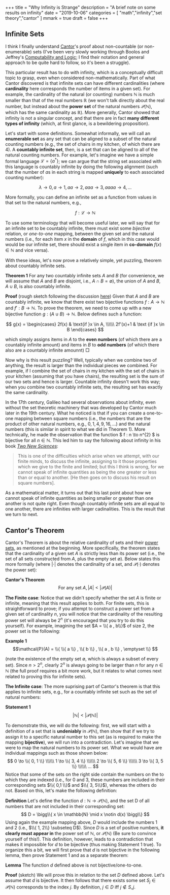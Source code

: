 +++
title = "Why Infinity is Strange"
description = "A brief note on some results on infinity"
date = "2019-10-06"
categories = [ "math","infinity","set theory","cantor" ]
mmark = true
draft = false
+++

Infinite Sets
-------------------------

I think I finally understand [Cantor](https://en.wikipedia.org/wiki/Georg_Cantor)'s proof about non-countable (or
non-enumerable) sets (I've been very slowly working through Boolos and
Jeffrey's
[Computability and Logic](https://www.goodreads.com/book/show/1556746.Computability_and_Logic);
I find their notation and general approach to be quite hard to follow,
so it's been a struggle).

This particular result has to do with infinity, which is a
conceptually difficult topic to grasp, even when considered
non-mathematically. Part of what Cantor discovered is that infinite
sets can have different cardinalities (where **cardinality** here
corresponds the number of items in a given set). For example,  the cardinality of the natural (or counting) numbers
$\mathbb{N}$ is much smaller than that of the real numbers
$\mathbb{R}$ (we won't talk directly about the real number, but instead about the **power set** of the natural numbers $\mathcal{P}(\mathbb{N})$,
which has the same cardinality as $\mathbb{R}$). More generally, Cantor showed that
infinity is not a singular concept, and that there are in fact **many different
types of infinity** (which, at first glance, is a bewildering proposition). 

Let's start with some definitions. Somewhat informally, we will call
an **enumerable set** as any set  that can be aligned
to a subset of the natural counting numbers (e.g., the set of chairs
in my kitchen, of which there are 4). A **countably infinite
set**, then, is a set that can be aligned to all of the natural
counting numbers. For example, let's imagine we have a simple formal language
$\mathcal{L} = \{ a^{*} \}$; we can argue that the string set
associated with this language is countably infinite by doing the following
alignment (such that the number of $a$s in each string is mapped
**uniquely** to each associated counting number):

$$\lambda  \to 0, a \to 1, aa \to 2, aaa \to 3, aaaa \to 4, ...$$

More formally, you can define an infinite set as a function from
values in that set to the natural numbers, e.g.,

$$f : \mathcal{L} \to \mathbb{N}$$

To use some terminology
that will become useful later, we will say that for an infinite set to
be countably infinite, there must exist some *bijective* relation, or
*one-to-one* mapping, between the given set and  the natural numbers (i.e.,
for each item $x$ in the **domain** of $f$, which in this case would would be our infinite set,
there should exist a single item in **co-domain** $f(x) \in
\mathbb{N}$ and vice versa).

With these ideas, let's now prove a relatively simple, yet puzzling, theorem about countably infinite sets. 

**Theorem 1** For any two countably infinite sets $A$ and $B$ (for
  convenience, we will assume that $A$ and $B$ are disjoint, i.e., $A
  \cap B = \emptyset$), the
  union of $A$ and $B$, $A \cup B$, is also countably infinite. 
  
**Proof** (rough sketch following the discussion [here](https://math.stackexchange.com/questions/49758/proving-that-a-union-of-countably-infinite-sets-is-countably-infinite)) Given that $A$ and $B$ are countably
  infinite, we know that there exist two bijective functions $f : A
  \to \mathbb{N}$ and $f' : B \to \mathbb{N}$. To prove the theorem,
  we need to come up with a new bijective  function $g : (A \cup B) \to \mathbb{N}$. Below defines such
  a function:

$$
g(x) =
\begin{cases}
2f(x) & \text{if }x \in A, \\\\\\
2f'(x)+1 & \text {if }x \in B
\end{cases}
$$

which simply assigns items in $A$ to the **even numbers** (of which there
are a countably infinite amount) and items in $B$ to **odd numbers** (of
which there also are a countably infinite amounnt)  □

Now why is this result puzzling? Well, typically when we combine two
of anything, the result is larger than the
individual pieces we combined. For example, if I combine the set of chairs in my
kitchen with the set of chairs in your kitchen (assuming that you have chairs), the resulting set is the sum of our
two sets and hence is larger. Countable infinity doesn't work this way; when you combine
two countably infinite sets, the resulting set has exactly the same
cardinality. 

In the 17th century, Galileo had several observations about
infinity, even without the  set theoretic machinery that was
developed by Cantor much later in the 19th century. What he noticed
is that if you can create a one-to-one mapping between square numbers (i.e., the numbers that
are the product of other natural numbers, e.g., $0,1,4,9,16,...$) and the natural
numbers (this is similar in spirit to what we did in Theorem 1). More
technically, he made the observation that the function  $ f : n \to n^{2} $ is
bijective for all $n \in \mathbb{N}$.  This led him to say the following about infinity in his book [*Two New Sciences*](https://en.wikipedia.org/wiki/Two_New_Sciences): 

> This is one of the difficulties which arise when we attempt, with
> our finite minds, to discuss the infinite, assigning to it those
> properties which we give to the finite and limited; but this I think
> is wrong, for we cannot speak of infinite quantities as being the  one greater or less than or equal to another. [He then goes on to discuss his result on square numbers].
    
As a mathematical matter, it turns out that his last
point about how we cannot speak of infinite quantities as being smaller or
greater than one another is not quite right. Even though countably
infinite sets are all equal to one another, there are infinities with
larger cadinalities. This is the result that we turn to next. 

Cantor's Theorem
-------------------------

Cantor's Theorem is about the relative cardinality of sets and their
[power sets](https://en.wikipedia.org/wiki/Power_set), as mentioned  at the beginning. More specifically, the
theorem states that the cardinality of a given set $A$ is strictly
less than  its power set (i.e., the set of all sets constructed from
$A$, plus the empty set $\emptyset$). Below states this more formally (where $|\cdot|$
denotes the cardinality of a set, and $\mathcal{P}(\cdot)$ denotes the
power set): 

**Cantor's Theorem** $$\text{For any set } A, |A| \lt | \mathcal{P}(A)|$$

**The Finite case**: Notice that we didn't specify whether the set $A$ is finite or
infinite, meaning that this result applies to both.  For finite sets, this is straightforward to prove; if you
attempt to construct a power set from a given set of cardinality $n$, you will notice
that the cardinality of the resulting power set will always be $2^{n}$
(it's encouraged that you try to do this yourself). For example, imagining the set $A = \\{ a ,
b\\}$ of size 2, the power set is the following: 

**Example 1** $$\mathcal{P}(A) = \\{ \\{ a \\} , \\{ b \\} , \\{ a , b \\} , \emptyset  \\} $$

(note the existence of the empty set $\emptyset$, which is always a
subset of every set). Since $n > 2^{n}$, clearly $2^{n}$ is always going to be larger than
$n$ for any $n \in \mathbb{N}$ (the full
proof requires a bit more work, but it relates to what comes next
related to proving this for infinite sets).

**The Infinite case**: The more suprising part of Cantor's theorem is
that this applies to infinite sets, e.g., for a countably infinite
set such as the set of natural numbers: 

**Statement 1** $$| \mathbb{N} | \lt | \mathcal{P}(\mathbb{N})  |$$

To demonstrate this, we will do the following: first, we will start with a
definition of a set that is **undeniably** in $\mathcal{P}(\mathbb{N})$,
then show that if we try to assign it to a specific natural number to
this set  (as is required to make the mapping **bijective**), we will run into a
contradiction. Let's imagine that we were to map the natural numbers
to its power set. What we would have  are individual
mappings such as those shown below: 
$$
0 \to \\{ 0, 1 \\} \\\\\\
1 \to \\{ 3, 4 \\} \\\\\\
2 \to \\{ 5, 6 \\} \\\\\\
3 \to \\{ 3, 5 \\} \\\\\\
...
$$
Notice that some of the sets on the right side contain the numbers on
the to which they are indexed (i.e., for $0$ and
$3$,  these numbers are included in their corresponding sets $\\{ 0,1 \\}$ and $\\{ 3,
5\\}$), whereas the others do not. Based on this, let's make the following
definition: 

**Definition** Let's  define the function $d : \mathbb{N} \to
\mathcal{P}(\mathbb{N})$, and the  set D of all numbers that are not included in their corresponding set: 
$$
D = \bigg\\{ x \in \mathbb{N} \mid   x \notin d(x) \bigg\\}
$$
Using again the example mapping above, $D$ would include the numbers $1$ and
$2$ (i.e., $\\{ 1, 2\\} \subseteq D$). Since $D$ is a set of positive numbers, **it clearly must
appear in** the power set of $\mathbb{N}$, or
$\mathcal{P}(\mathbb{N})$ (Be sure to convince yourself of
this!). This definition, however, leads to a contradiction that makes it impossible for $d$
to be bijective (thus making Statement 1 true). To organize this a
bit, we will first prove that $d$ is not bijective in the following
lemma, then prove Statement 1 and as a separate theorem: 

**Lemma**  The function $d$ defined above is not bijective/one-to-one.

**Proof** (sketch) We will prove this in relation to the set $D$
  defined above. Let's assume that $d$ is bijective. It then follows
  that there exists some set $S_{j} \in \mathcal{P}(\mathbb{N})$
  corresponds to the index $j$. By definition, $j \in D \text{ iff } j \notin
  S\_{j}$. 




